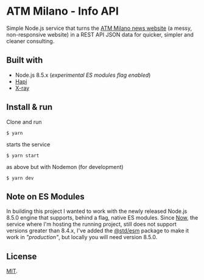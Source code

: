 # ATM Milano - Info API

Simple Node.js service that turns the [ATM Milano news website](https://www.atm.it/it/AtmNews/Pagine/default.aspx) (a messy, non-responsive website) in a REST API JSON data for quicker, simpler and cleaner consulting.

## Built with
* Node.js 8.5.x (*experimental ES modules flag enabled*)
* [Hapi](https://hapijs.com/)
* [X-ray](https://github.com/matthewmueller/x-ray)

## Install & run
Clone and run 
```
$ yarn
```

starts the service
```
$ yarn start
```

as above but with Nodemon (for development)
```
$ yarn dev
```

## Note on ES Modules
In building this project I wanted to work with the newly released Node.js 8.5.0 engine that supports, behind a flag, native ES modules. Since [Now](https://zeit.co/now), the service where I'm hosting the running project, still does not support versions greater than 8.4.x, I've added the [@std/esm](https://www.npmjs.com/package/@std/esm) package to make it work in *"production"*, but locally you will need version 8.5.0.

## License
[MIT](LICENSE).